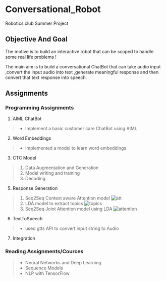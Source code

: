 # Conversational_Robot
Robotics club Summer Project
## Objective And Goal
The motive is to build an interactive robot that can be scoped to handle some real life problems ! 

The main aim is to build a conversational ChatBot that can take audio input ,convert the input audio into text ,generate meaningful response and then convert that text response into speech.

## Assignments 
### Programming Assignments

1. AIML ChatBot
> - Implement a basic customer care ChatBot using AIML
2. Word Embeddings
> - Implemented a model to learn word embeddings
3. CTC Model
> 1. Data Augmentation and Generation
> 2. Model writing and training
> 3. Decoding
5. Response Generation
> 1. Seq2Seq Context aware Attention model
>    ![att](https://user-images.githubusercontent.com/62256302/86843692-8ecacd80-c0c4-11ea-89a0-57620895a7b3.jpeg)
> 2. LDA model to extract topics
>    ![topics](https://user-images.githubusercontent.com/62256302/86844604-efa6d580-c0c5-11ea-8037-390621f5f4ac.jpeg)
> 3. Seq2Seq Joint Attention model using LDA 
>    ![attention](https://user-images.githubusercontent.com/62256302/86843507-48756e80-c0c4-11ea-9bc0-11e10584a14c.jpeg)
6. TextToSpeech
> - used gtts API to convert input string to Audio
7. Integration

### Reading Assignments/Cources
> - Neural Networks and Deep Learning
> - Sequence Models
> - NLP with TensorFlow


